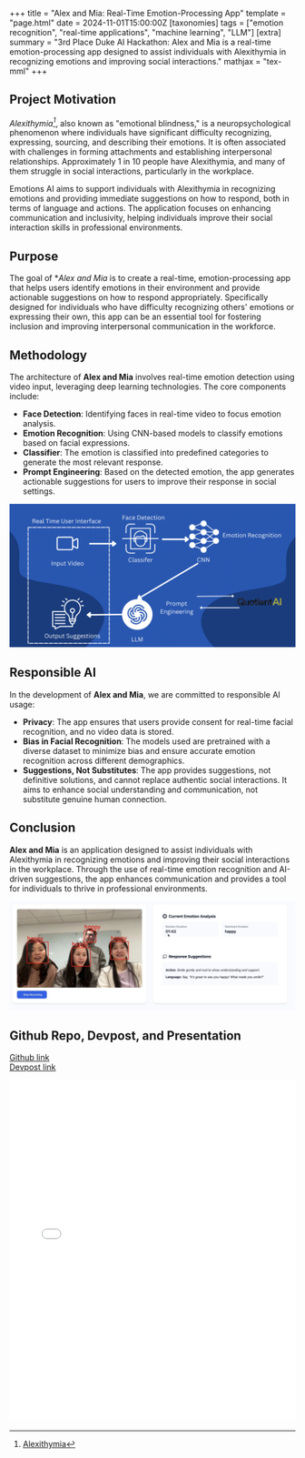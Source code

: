 +++
title = "Alex and Mia: Real-Time Emotion-Processing App"
template = "page.html"
date = 2024-11-01T15:00:00Z
[taxonomies]
tags = ["emotion recognition", "real-time applications", "machine learning", "LLM"]
[extra]
summary = "3rd Place Duke AI Hackathon: Alex and Mia is a real-time emotion-processing app designed to assist individuals with Alexithymia in recognizing emotions and improving social interactions."
mathjax = "tex-mml"
+++

## Project Motivation

<cite>Alexithymia[^1]</cite>, also known as "emotional blindness," is a neuropsychological phenomenon where individuals have significant difficulty recognizing, expressing, sourcing, and describing their emotions. It is often associated with challenges in forming attachments and establishing interpersonal relationships. Approximately 1 in 10 people have Alexithymia, and many of them struggle in social interactions, particularly in the workplace. 

Emotions AI aims to support individuals with Alexithymia in recognizing emotions and providing immediate suggestions on how to respond, both in terms of language and actions. The application focuses on enhancing communication and inclusivity, helping individuals improve their social interaction skills in professional environments.

[^1]: [Alexithymia](https://pmc.ncbi.nlm.nih.gov/articles/PMC8456171/)

## Purpose

The goal of **Alex and Mia* is to create a real-time, emotion-processing app that helps users identify emotions in their environment and provide actionable suggestions on how to respond appropriately. Specifically designed for individuals who have difficulty recognizing others' emotions or expressing their own, this app can be an essential tool for fostering inclusion and improving interpersonal communication in the workforce.

## Methodology

The architecture of **Alex and Mia** involves real-time emotion detection using video input, leveraging deep learning technologies. The core components include:
- **Face Detection**: Identifying faces in real-time video to focus emotion analysis.
- **Emotion Recognition**: Using CNN-based models to classify emotions based on facial expressions.
- **Classifier**: The emotion is classified into predefined categories to generate the most relevant response.
- **Prompt Engineering**: Based on the detected emotion, the app generates actionable suggestions for users to improve their response in social settings.

![Figure 1 Proof of Concept Architecutre](../images/hackathon_fig1.png)

## Responsible AI

In the development of **Alex and Mia**, we are committed to responsible AI usage:
- **Privacy**: The app ensures that users provide consent for real-time facial recognition, and no video data is stored.
- **Bias in Facial Recognition**: The models used are pretrained with a diverse dataset to minimize bias and ensure accurate emotion recognition across different demographics.
- **Suggestions, Not Substitutes**: The app provides suggestions, not definitive solutions, and cannot replace authentic social interactions. It aims to enhance social understanding and communication, not substitute genuine human connection.

## Conclusion

**Alex and Mia** is an  application designed to assist individuals with Alexithymia in recognizing emotions and improving their social interactions in the workplace. Through the use of real-time emotion recognition and AI-driven suggestions, the app enhances communication and provides a tool for individuals to thrive in professional environments.

![Figure 2 Demo](../images/hackathon_fig2.png)

## Github Repo, Devpost, and Presentation

[Github link](https://github.com/jeremymtan/DukeAIHackathon2024) <br>
[Devpost link](https://devpost.com/software/alex-anbd-mia) <br>

<iframe src="../dukeaihackathon2024.pdf" width="100%" height="600" scrolling="no" frameborder="0" webkitallowfullscreen mozallowfullscreen allowfullscreen></iframe>



